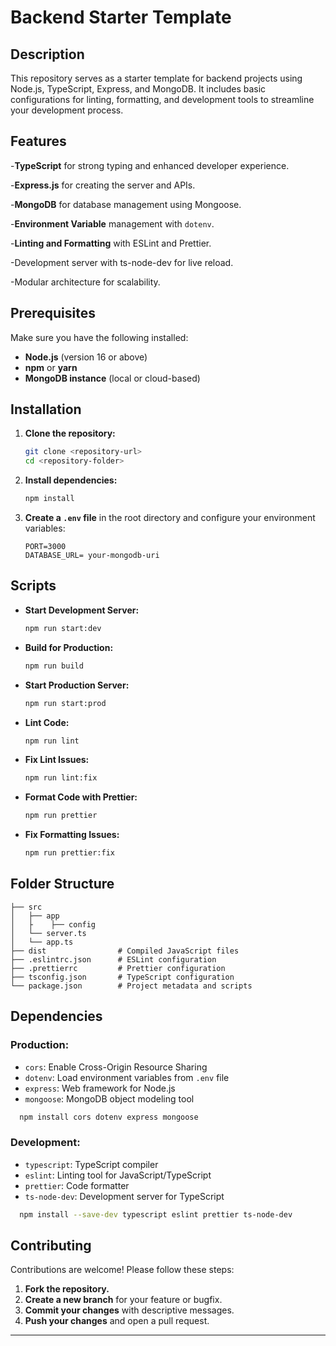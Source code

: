 # Backend Starter Template

## Description

This repository serves as a starter template for backend projects using Node.js, TypeScript, Express, and MongoDB. It includes basic configurations for linting, formatting, and development tools to streamline your development process.

## Features

-**TypeScript** for strong typing and enhanced developer experience.

-**Express.js** for creating the server and APIs.

-**MongoDB** for database management using Mongoose.

-**Environment Variable** management with `dotenv`.

-**Linting and Formatting** with ESLint and Prettier.

-Development server with ts-node-dev for live reload.

-Modular architecture for scalability.

## Prerequisites

Make sure you have the following installed:

- **Node.js** (version 16 or above)
- **npm** or **yarn**
- **MongoDB instance** (local or cloud-based)

## Installation

1. **Clone the repository:**

   ```bash
   git clone <repository-url>
   cd <repository-folder>
   ```

2. **Install dependencies:**

   ```bash
   npm install
   ```

3. **Create a `.env` file** in the root directory and configure your environment variables:
   ```env
   PORT=3000
   DATABASE_URL= your-mongodb-uri
   ```

## Scripts

- **Start Development Server:**

  ```bash
  npm run start:dev
  ```

- **Build for Production:**

  ```bash
  npm run build
  ```

- **Start Production Server:**

  ```bash
  npm run start:prod
  ```

- **Lint Code:**

  ```bash
  npm run lint
  ```

- **Fix Lint Issues:**

  ```bash
  npm run lint:fix
  ```

- **Format Code with Prettier:**

  ```bash
  npm run prettier
  ```

- **Fix Formatting Issues:**
  ```bash
  npm run prettier:fix
  ```

## Folder Structure

```
├── src
│   ├── app
│   ├    ├── config
│   └── server.ts
│   └── app.ts
├── dist                # Compiled JavaScript files
├── .eslintrc.json      # ESLint configuration
├── .prettierrc         # Prettier configuration
├── tsconfig.json       # TypeScript configuration
└── package.json        # Project metadata and scripts
```

## Dependencies

### Production:

- `cors`: Enable Cross-Origin Resource Sharing
- `dotenv`: Load environment variables from `.env` file
- `express`: Web framework for Node.js
- `mongoose`: MongoDB object modeling tool

```bash
  npm install cors dotenv express mongoose
```

### Development:

- `typescript`: TypeScript compiler
- `eslint`: Linting tool for JavaScript/TypeScript
- `prettier`: Code formatter
- `ts-node-dev`: Development server for TypeScript

```bash
  npm install --save-dev typescript eslint prettier ts-node-dev
```

## Contributing

Contributions are welcome! Please follow these steps:

1. **Fork the repository.**
2. **Create a new branch** for your feature or bugfix.
3. **Commit your changes** with descriptive messages.
4. **Push your changes** and open a pull request.

---
